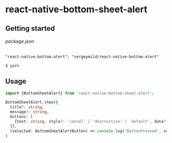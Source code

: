 # react-native-bottom-sheet-alert

## Getting started


###### package.json
`"react-native-bottom-alert": "sergeymild/react-native-bottom-alert"`

`$ yarn`

## Usage
```typescript
import {BottomSheetAlert} from 'react-native-bottom-sheet-alert';

BottomSheetAlert.show({
  title?: string,
  message?: string,
  buttons: [
    {text: string, style?: 'cancel' | 'destructive' | 'default', data?: any}
  ]},
  (selected: BottomSheetAlertButton) => console.log('ButtonPressed', selected)
)
```
